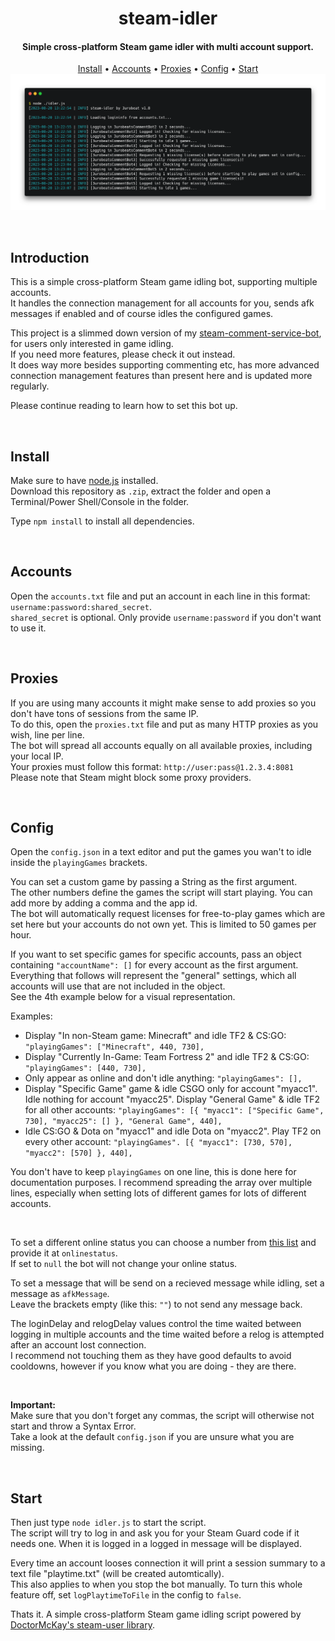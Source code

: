 <div align="center">
    <h1>steam-idler</h1>
    <h4>Simple cross-platform Steam game idler with multi account support.</h4>
    <div>
        <a href="#install">Install</a> •
        <a href="#accounts">Accounts</a> •
        <a href="#proxies">Proxies</a> •
        <a href="#config">Config</a> •
        <a href="#start">Start</a>
    </div>
    <img src="./.github/img/demo.png"> <!-- https://carbon.now.sh/?bg=rgba%28184%2C233%2C134%2C0%29&t=seti&wt=none&l=text&width=1247&ds=true&dsyoff=11px&dsblur=21px&wc=true&wa=false&pv=56px&ph=56px&ln=false&fl=1&fm=Hack&fs=14px&lh=133%25&si=false&es=2x&wm=false&code=%2524%2520node%2520.%252Fidler.js%250A%255B2023-08-20%252013%253A22%253A54%2520%257C%2520INFO%255D%2520steam-idler%2520by%25203urobeat%2520v1.8%250A%250A%255B2023-08-20%252013%253A22%253A54%2520%257C%2520INFO%255D%2520Loading%2520logininfo%2520from%2520accounts.txt...%250A%250A%255B2023-08-20%252013%253A22%253A55%2520%257C%2520INFO%255D%2520Logging%2520in%25203urobeatsCommentBot2%2520in%25202%2520seconds...%250A%255B2023-08-20%252013%253A22%253A58%2520%257C%2520INFO%255D%2520%255B3urobeatsCommentBot2%255D%2520Logged%2520in%21%2520Checking%2520for%2520missing%2520licenses...%250A%255B2023-08-20%252013%253A22%253A58%2520%257C%2520INFO%255D%2520Logging%2520in%25203urobeatsCommentBot3%2520in%25202%2520seconds...%250A%255B2023-08-20%252013%253A22%253A59%2520%257C%2520INFO%255D%2520%255B3urobeatsCommentBot2%255D%2520Starting%2520to%2520idle%25201%2520games...%250A%255B2023-08-20%252013%253A23%253A01%2520%257C%2520INFO%255D%2520%255B3urobeatsCommentBot3%255D%2520Logged%2520in%21%2520Checking%2520for%2520missing%2520licenses...%250A%255B2023-08-20%252013%253A23%253A01%2520%257C%2520INFO%255D%2520Logging%2520in%25203urobeatsCommentBot4%2520in%25202%2520seconds...%250A%255B2023-08-20%252013%253A23%253A01%2520%257C%2520INFO%255D%2520%255B3urobeatsCommentBot3%255D%2520Requesting%25201%2520missing%2520license%28s%29%2520before%2520starting%2520to%2520play%2520games%2520set%2520in%2520config...%250A%255B2023-08-20%252013%253A23%253A02%2520%257C%2520INFO%255D%2520%255B3urobeatsCommentBot3%255D%2520Successfully%2520requested%25201%2520missing%2520game%2520license%28s%29%21%250A%255B2023-08-20%252013%253A23%253A04%2520%257C%2520INFO%255D%2520%255B3urobeatsCommentBot4%255D%2520Logged%2520in%21%2520Checking%2520for%2520missing%2520licenses...%250A%255B2023-08-20%252013%253A23%253A04%2520%257C%2520INFO%255D%2520Logging%2520in%25203urobeatsCommentBot5%2520in%25202%2520seconds...%250A%255B2023-08-20%252013%253A23%253A04%2520%257C%2520INFO%255D%2520%255B3urobeatsCommentBot4%255D%2520Requesting%25201%2520missing%2520license%28s%29%2520before%2520starting%2520to%2520play%2520games%2520set%2520in%2520config...%250A%255B2023-08-20%252013%253A23%253A05%2520%257C%2520INFO%255D%2520%255B3urobeatsCommentBot4%255D%2520Successfully%2520requested%25201%2520missing%2520game%2520license%28s%29%21%250A%255B2023-08-20%252013%253A23%253A07%2520%257C%2520INFO%255D%2520%255B3urobeatsCommentBot5%255D%2520Logged%2520in%21%2520Checking%2520for%2520missing%2520licenses...%250A%255B2023-08-20%252013%253A23%253A07%2520%257C%2520INFO%255D%2520%255B3urobeatsCommentBot5%255D%2520Starting%2520to%2520idle%25201%2520games... -->
</div>

&nbsp;

## Introduction
This is a simple cross-platform Steam game idling bot, supporting multiple accounts.  
It handles the connection management for all accounts for you, sends afk messages if enabled and of course idles the configured games.

This project is a slimmed down version of my [steam-comment-service-bot](https://github.com/3urobeat/steam-comment-service-bot), for users only interested in game idling.  
If you need more features, please check it out instead.  
It does way more besides supporting commenting etc, has more advanced connection management features than present here and is updated more regularly.

Please continue reading to learn how to set this bot up.

&nbsp;

## Install
Make sure to have [node.js](https://nodejs.org/) installed.  
Download this repository as `.zip`, extract the folder and open a Terminal/Power Shell/Console in the folder.  

Type `npm install` to install all dependencies.  

&nbsp;

## Accounts
Open the `accounts.txt` file and put an account in each line in this format: `username:password:shared_secret`.  
`shared_secret` is optional. Only provide `username:password` if you don't want to use it.  

&nbsp;

## Proxies
If you are using many accounts it might make sense to add proxies so you don't have tons of sessions from the same IP.  
To do this, open the `proxies.txt` file and put as many HTTP proxies as you wish, line per line.  
The bot will spread all accounts equally on all available proxies, including your local IP.  
Your proxies must follow this format: `http://user:pass@1.2.3.4:8081`  
Please note that Steam might block some proxy providers.  

&nbsp;
  
## Config
Open the `config.json` in a text editor and put the games you wan't to idle inside the `playingGames` brackets.  

You can set a custom game by passing a String as the first argument.  
The other numbers define the games the script will start playing. You can add more by adding a comma and the app id.  
The bot will automatically request licenses for free-to-play games which are set here but your accounts do not own yet. This is limited to 50 games per hour.  

If you want to set specific games for specific accounts, pass an object containing `"accountName": []` for every account as the first argument.  
Everything that follows will represent the "general" settings, which all accounts will use that are not included in the object.  
See the 4th example below for a visual representation.

Examples:  
- Display "In non-Steam game: Minecraft" and idle TF2 & CS:GO: `"playingGames": ["Minecraft", 440, 730],`  
- Display "Currently In-Game: Team Fortress 2" and idle TF2 & CS:GO: `"playingGames": [440, 730],`  
- Only appear as online and don't idle anything: `"playingGames": [],`  
- Display "Specific Game" game & idle CSGO only for account "myacc1". Idle nothing for account "myacc25". Display "General Game" & idle TF2 for all other accounts: `"playingGames": [{ "myacc1": ["Specific Game", 730], "myacc25": [] }, "General Game", 440],`
- Idle CS:GO & Dota on "myacc1" and idle Dota on "myacc2". Play TF2 on every other account: `"playingGames". [{ "myacc1": [730, 570], "myacc2": [570] }, 440],`

You don't have to keep `playingGames` on one line, this is done here for documentation purposes. I recommend spreading the array over multiple lines, especially when setting lots of different games for lots of different accounts.
  
&nbsp;
  
To set a different online status you can choose a number from [this list](https://github.com/DoctorMcKay/node-steam-user/blob/master/enums/EPersonaState.js) and provide it at `onlinestatus`.  
If set to `null` the bot will not change your online status.  
  
To set a message that will be send on a recieved message while idling, set a message as `afkMessage`.  
Leave the brackets empty (like this: `""`) to not send any message back.  

The loginDelay and relogDelay values control the time waited between logging in multiple accounts and the time waited before a relog is attempted after an account lost connection.  
I recommend not touching them as they have good defaults to avoid cooldowns, however if you know what you are doing - they are there.  

&nbsp;

**Important:**  
Make sure that you don't forget any commas, the script will otherwise not start and throw a Syntax Error.  
Take a look at the default `config.json` if you are unsure what you are missing.

&nbsp;

## Start
Then just type `node idler.js` to start the script.  
The script will try to log in and ask you for your Steam Guard code if it needs one. When it is logged in a logged in message will be displayed.  

Every time an account looses connection it will print a session summary to a text file "playtime.txt" (will be created automtically).  
This also applies to when you stop the bot manually. To turn this whole feature off, set `logPlaytimeToFile` in the config to `false`.

Thats it. A simple cross-platform Steam game idling script powered by [DoctorMcKay's steam-user library](https://github.com/DoctorMcKay/node-steam-user).
